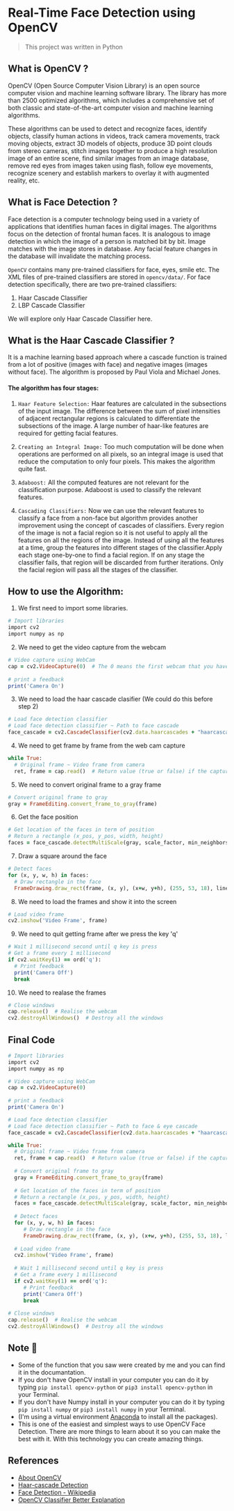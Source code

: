 # Real-Time Face Detection using OpenCV
> This project was written in Python
## What is OpenCV ?
OpenCV (Open Source Computer Vision Library) is an open source computer vision and machine learning software library. The library has more than 2500 optimized algorithms, which includes a comprehensive set of both classic and state-of-the-art computer vision and machine learning algorithms. 

These algorithms can be used to detect and recognize faces, identify objects, classify human actions in videos, track camera movements, track moving objects, extract 3D models of objects, produce 3D point clouds from stereo cameras, stitch images together to produce a high resolution image of an entire scene, find similar images from an image database, remove red eyes from images taken using flash, follow eye movements, recognize scenery and establish markers to overlay it with augmented reality, etc.

## What is Face Detection ?
Face detection is a computer technology being used in a variety of applications that identifies human faces in digital images. The algorithms focus on the detection of frontal human faces. It is analogous to image detection in which the image of a person is matched bit by bit. Image matches with the image stores in database. Any facial feature changes in the database will invalidate the matching process.

```OpenCV``` contains many pre-trained classifiers for face, eyes, smile etc. The XML files of pre-trained classifiers are stored in ```opencv/data/```. For face detection specifically, there are two pre-trained classifiers:

1. Haar Cascade Classifier
2. LBP Cascade Classifier

We will explore only Haar Cascade Classifier here.

## What is the Haar Cascade Classifier ?

It is a machine learning based approach where a cascade function is trained from a lot of positive (images with face) and negative images (images without face). The algorithm is proposed by Paul Viola and Michael Jones.

#### The algorithm has four stages:

1. ```Haar Feature Selection:``` Haar features are calculated in the subsections of the input image. The difference between the sum of pixel intensities of adjacent rectangular regions is calculated to differentiate the subsections of the image. A large number of haar-like features are required for getting facial features.

2. ```Creating an Integral Image:``` Too much computation will be done when operations are performed on all pixels, so an integral image is used that reduce the computation to only four pixels. This makes the algorithm quite fast.

3. ```Adaboost:``` All the computed features are not relevant for the classification purpose. Adaboost is used to classify the relevant features.

4. ```Cascading Classifiers:``` Now we can use the relevant features to classify a face from a non-face but algorithm provides another improvement using the concept of cascades of classifiers. Every region of the image is not a facial region so it is not useful to apply all the features on all the regions of the image. Instead of using all the features at a time, group the features into different stages of the classifier.Apply each stage one-by-one to find a facial region. If on any stage the classifier fails, that region will be discarded from further iterations. Only the facial region will pass all the stages of the classifier.

## How to use the Algorithm:
1. We first need to import some libraries.
```ruby
# Import libraries
import cv2
import numpy as np
```
2. We need to get the video capture from the webcam
```ruby
# Video capture using WebCam
cap = cv2.VideoCapture(0)  # The 0 means the first webcam that you have, if you have more webcam that you want to use you could put 1, 2, or 3... 
        
# print a feedback
print('Camera On')
```
3. We need to load the haar cascade clasifier (We could do this before step 2)
```ruby
# Load face detection classifier
# Load face detection classifier ~ Path to face cascade
face_cascade = cv2.CascadeClassifier(cv2.data.haarcascades + "haarcascade_frontalface_default.xml")  # Pre train model
```
4. We need to get frame by frame from the web cam capture
```ruby
while True:
  # Original frame ~ Video frame from camera
  ret, frame = cap.read()  # Return value (true or false) if the capture work, video frame
```
5. We need to convert original frame to a gray frame
```ruby
# Convert original frame to gray
gray = FrameEditing.convert_frame_to_gray(frame)
```
6. Get the face position
```ruby
# Get location of the faces in term of position
# Return a rectangle (x_pos, y_pos, width, height)
faces = face_cascade.detectMultiScale(gray, scale_factor, min_neighbors, minSize=(30, 30), flags=cv2.CASCADE_SCALE_IMAGE)  
```
7. Draw a square around the face
```ruby
# Detect faces
for (x, y, w, h) in faces:
  # Draw rectangle in the face
  FrameDrawing.draw_rect(frame, (x, y), (x+w, y+h), (255, 53, 18), line_thickness)  # Rect for the face
```
8. We need to load the frames and show it into the screen
```ruby
# Load video frame
cv2.imshow('Video Frame', frame)
```
9. We need to quit getting frame after we press the key 'q'
```ruby
# Wait 1 millisecond second until q key is press
# Get a frame every 1 millisecond
if cv2.waitKey(1) == ord('q'):
  # Print feedback
  print('Camera Off')
  break
```
10. We need to realase the frames
```ruby
# Close windows
cap.release()  # Realise the webcam
cv2.destroyAllWindows()  # Destroy all the windows
```

## Final Code
```ruby
# Import libraries
import cv2
import numpy as np

# Video capture using WebCam
cap = cv2.VideoCapture(0)
        
# print a feedback
print('Camera On')

# Load face detection classifier
# Load face detection classifier ~ Path to face & eye cascade
face_cascade = cv2.CascadeClassifier(cv2.data.haarcascades + "haarcascade_frontalface_default.xml")  # Pre train model

while True:
  # Original frame ~ Video frame from camera
  ret, frame = cap.read()  # Return value (true or false) if the capture work, video frame
  
  # Convert original frame to gray
  gray = FrameEditing.convert_frame_to_gray(frame)
  
  # Get location of the faces in term of position
  # Return a rectangle (x_pos, y_pos, width, height)
  faces = face_cascade.detectMultiScale(gray, scale_factor, min_neighbors, minSize=(30, 30), flags=cv2.CASCADE_SCALE_IMAGE) 
  
  # Detect faces
  for (x, y, w, h) in faces:
     # Draw rectangle in the face
     FrameDrawing.draw_rect(frame, (x, y), (x+w, y+h), (255, 53, 18), line_thickness)  # Rect for the face
     
  # Load video frame
  cv2.imshow('Video Frame', frame)
  
  # Wait 1 millisecond second until q key is press
  # Get a frame every 1 millisecond
  if cv2.waitKey(1) == ord('q'):
     # Print feedback
     print('Camera Off')
     break
     
# Close windows
cap.release()  # Realise the webcam
cv2.destroyAllWindows()  # Destroy all the windows
```

## Note :pencil:
* Some of the function that you saw were created by me and you can find it in the documantation.
* If you don't have OpenCV install in your computer you can do it by typing ```pip install opencv-python``` or ```pip3 install opencv-python``` in your Terminal.
* If you don't have Numpy install in your computer you can do it by typing ```pip install numpy``` or ```pip3 install numpy``` in your Terminal.
* (I'm using a virtual environment [Anaconda](https://docs.anaconda.com/anaconda/install/) to install all the packages).
* This is one of the easiest and simplest ways to use OpenCV Face Detection. There are more things to learn about it so you can make the best with it. With this technology you can create amazing things.

## References
* [About OpenCV](https://opencv.org/about/)
* [Haar-cascade Detection](https://docs.opencv.org/3.4/db/d28/tutorial_cascade_classifier.html)
* [Face Detection - Wikipedia](https://en.wikipedia.org/wiki/Face_detection)
* [OpenCV Classifier Better Explanation](https://github.com/informramiz/Face-Detection-OpenCV)
